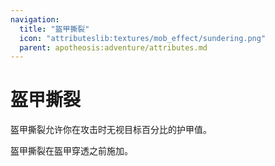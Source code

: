 ```yaml
---
navigation:
  title: "盔甲撕裂"
  icon: "attributeslib:textures/mob_effect/sundering.png"
  parent: apotheosis:adventure/attributes.md
---
```


# 盔甲撕裂

<Color id="blue">盔甲撕裂</Color>允许你在攻击时无视目标百分比的护甲值。

<Color id="blue">盔甲撕裂</Color>在<Color id="blue">盔甲穿透</Color>之前施加。

